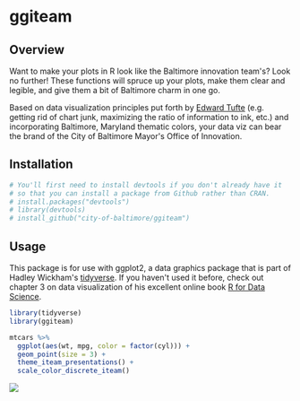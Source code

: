 
ggiteam
=======

Overview
--------

Want to make your plots in R look like the Baltimore innovation team's? Look no further! These functions will spruce up your plots, make them clear and legible, and give them a bit of Baltimore charm in one go.

Based on data visualization principles put forth by [Edward Tufte](https://www.edwardtufte.com/tufte/) (e.g. getting rid of chart junk, maximizing the ratio of information to ink, etc.) and incorporating Baltimore, Maryland thematic colors, your data viz can bear the brand of the City of Baltimore Mayor's Office of Innovation.

Installation
------------

``` r
# You'll first need to install devtools if you don't already have it
# so that you can install a package from Github rather than CRAN.
# install.packages("devtools")
# library(devtools)
# install_github("city-of-baltimore/ggiteam")
```

Usage
-----

This package is for use with ggplot2, a data graphics package that is part of Hadley Wickham's [tidyverse](https://www.tidyverse.org/). If you haven't used it before, check out chapter 3 on data visualization of his excellent online book [R for Data Science](http://r4ds.had.co.nz/data-visualisation.html).

``` r
library(tidyverse)
library(ggiteam)

mtcars %>%
  ggplot(aes(wt, mpg, color = factor(cyl))) +
  geom_point(size = 3) +
  theme_iteam_presentations() +
  scale_color_discrete_iteam()
```

![](README_files/figure-markdown_github/unnamed-chunk-2-1.png)
